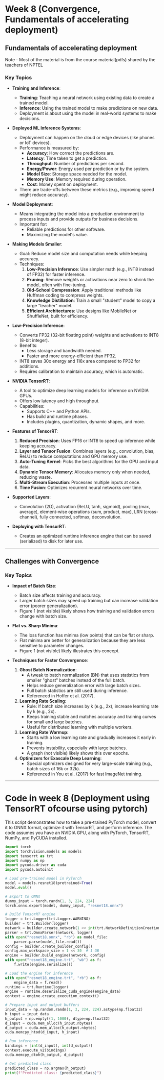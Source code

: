 # Week 8 (Convergence, Fundamentals of accelerating deployment)

## Fundamentals of accelerating deployment

Note - Most of the material is from the course material(pdfs) shared by the teachers of NPTEL

### Key Topics

- **Training and Inference**:
  - **Training**: Teaching a neural network using existing data to create a trained model.
  - **Inference**: Using the trained model to make predictions on new data.
  - Deployment is about using the model in real-world systems to make decisions.

- **Deployed ML Inference Systems**:
  - Deployment can happen on the cloud or edge devices (like phones or IoT devices).
  - Performance is measured by:
    - **Accuracy**: How correct the predictions are.
    - **Latency**: Time taken to get a prediction.
    - **Throughput**: Number of predictions per second.
    - **Energy/Power**: Energy used per prediction or by the system.
    - **Model Size**: Storage space needed for the model.
    - **Memory Use**: Memory required during operation.
    - **Cost**: Money spent on deployment.
  - There are trade-offs between these metrics (e.g., improving speed might reduce accuracy).

- **Model Deployment**:
  - Means integrating the model into a production environment to process inputs and provide outputs for business decisions.
  - Important for:
    - Reliable predictions for other software.
    - Maximizing the model's value.

- **Making Models Smaller**:
  - Goal: Reduce model size and computation needs while keeping accuracy.
  - Techniques:
    1. **Low-Precision Inference**: Use simpler math (e.g., INT8 instead of FP32) for faster inference.
    2. **Pruning**: Remove weights or activations near zero to shrink the model, often with fine-tuning.
    3. **Old-School Compression**: Apply traditional methods like Huffman coding to compress weights.
    4. **Knowledge Distillation**: Train a small "student" model to copy a large "teacher" model.
    5. **Efficient Architectures**: Use designs like MobileNet or ShuffleNet, built for efficiency.

- **Low-Precision Inference**:
  - Converts FP32 (32-bit floating point) weights and activations to INT8 (8-bit integer).
  - Benefits:
    - Less storage and bandwidth needed.
    - Faster and more energy-efficient than FP32.
  - INT8 saves 30x energy and 116x area compared to FP32 for additions.
  - Requires calibration to maintain accuracy, which is automatic.

- **NVIDIA TensorRT**:
  - A tool to optimize deep learning models for inference on NVIDIA GPUs.
  - Offers low latency and high throughput.
  - Capabilities:
    - Supports C++ and Python APIs.
    - Has build and runtime phases.
    - Includes plugins, quantization, dynamic shapes, and more.

- **Features of TensorRT**:
  1. **Reduced Precision**: Uses FP16 or INT8 to speed up inference while keeping accuracy.
  2. **Layer and Tensor Fusion**: Combines layers (e.g., convolution, bias, ReLU) to reduce computations and GPU memory use.
  3. **Auto-Tuning Kernel**: Picks the best algorithms for the GPU and input data.
  4. **Dynamic Tensor Memory**: Allocates memory only when needed, reducing waste.
  5. **Multi-Stream Execution**: Processes multiple inputs at once.
  6. **Time Fusion**: Optimizes recurrent neural networks over time.

- **Supported Layers**:
  - Convolution (2D), activation (ReLU, tanh, sigmoid), pooling (max, average), element-wise operations (sum, product, max), LRN (cross-channel), fully connected, softmax, deconvolution.

- **Deploying with TensorRT**:
  - Creates an optimized runtime inference engine that can be saved (serialized) to disk for later use.

---

## Challenges with Convergence

### Key Topics

- **Impact of Batch Size**:
  - Batch size affects training and accuracy.
  - Larger batch sizes may speed up training but can increase validation error (poorer generalization).
  - Figure 1 (not visible) likely shows how training and validation errors change with batch size.

- **Flat vs. Sharp Minima**:
  - The loss function has minima (low points) that can be flat or sharp.
  - Flat minima are better for generalization because they are less sensitive to parameter changes.
  - Figure 1 (not visible) likely illustrates this concept.

- **Techniques for Faster Convergence**:
  1. **Ghost Batch Normalization**:
     - A tweak to batch normalization (BN) that uses statistics from smaller "ghost" batches instead of the full batch.
     - Helps reduce generalization error with large batch sizes.
     - Full batch statistics are still used during inference.
     - Referenced in Hoffer et al. (2017).
  2. **Learning Rate Scaling**:
     - Rule: If batch size increases by k (e.g., 2x), increase learning rate by k (e.g., 2x).
     - Keeps training stable and matches accuracy and training curves for small and large batches.
     - Useful for distributed learning with multiple workers.
  3. **Learning Rate Warmup**:
     - Starts with a low learning rate and gradually increases it early in training.
     - Prevents instability, especially with large batches.
     - A graph (not visible) likely shows this over epochs.
  4. **Optimizers for Exascale Deep Learning**:
     - Special optimizers designed for very large-scale training (e.g., batch sizes of 16k or 32k).
     - Referenced in You et al. (2017) for fast ImageNet training.

---
# Code in week 8 (Deployment using TensorRT ofcourse using pytorch)

This script demonstrates how to take a pre-trained PyTorch model, convert it to ONNX format, optimize it with TensorRT, and perform inference. The code assumes you have an NVIDIA GPU, along with PyTorch, TensorRT, NumPy, and PyCUDA installed.
```python
import torch
import torchvision.models as models
import tensorrt as trt
import numpy as np
import pycuda.driver as cuda
import pycuda.autoinit

# Load pre-trained model in PyTorch
model = models.resnet18(pretrained=True)
model.eval()

# Export to ONNX
dummy_input = torch.randn(1, 3, 224, 224)
torch.onnx.export(model, dummy_input, "resnet18.onnx")

# Build TensorRT engine
logger = trt.Logger(trt.Logger.WARNING)
builder = trt.Builder(logger)
network = builder.create_network(1 << int(trt.NetworkDefinitionCreationFlag.EXPLICIT_BATCH))
parser = trt.OnnxParser(network, logger)
with open("resnet18.onnx", "rb") as model_file:
    parser.parse(model_file.read())
config = builder.create_builder_config()
config.max_workspace_size = 1 << 30  # 1 GB
engine = builder.build_engine(network, config)
with open("resnet18_engine.trt", "wb") as f:
    f.write(engine.serialize())

# Load the engine for inference
with open("resnet18_engine.trt", "rb") as f:
    engine_data = f.read()
runtime = trt.Runtime(logger)
engine = runtime.deserialize_cuda_engine(engine_data)
context = engine.create_execution_context()

# Prepare input and output buffers
input_data = np.random.randn(1, 3, 224, 224).astype(np.float32)
h_input = input_data
h_output = np.empty((1, 1000), dtype=np.float32)
d_input = cuda.mem_alloc(h_input.nbytes)
d_output = cuda.mem_alloc(h_output.nbytes)
cuda.memcpy_htod(d_input, h_input)

# Run inference
bindings = [int(d_input), int(d_output)]
context.execute_v2(bindings)
cuda.memcpy_dtoh(h_output, d_output)

# Get predicted class
predicted_class = np.argmax(h_output)
print(f"Predicted class: {predicted_class}")
```
